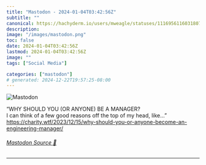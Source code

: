 ```yaml
---
title: "Mastodon - 2024-01-04T03:42:56Z"
subtitle: ""
canonical: https://hachyderm.io/users/mweagle/statuses/111695611603180757
description:
image: "/images/mastodon.png"
toc: false
date: 2024-01-04T03:42:56Z
lastmod: 2024-01-04T03:42:56Z
image: ""
tags: ["Social Media"]

categories: ["mastodon"]
# generated: 2024-12-22T19:57:25-08:00
---
```

![Mastodon](/images/mastodon.png)

<p>“WHY SHOULD YOU (OR ANYONE) BE A MANAGER?<br />I can think of a few good reasons off the top of my head, like…”<br /><a href="https://charity.wtf/2023/12/15/why-should-you-or-anyone-become-an-engineering-manager/" target="_blank" rel="nofollow noopener noreferrer" translate="no"><span class="invisible">https://</span><span class="ellipsis">charity.wtf/2023/12/15/why-sho</span><span class="invisible">uld-you-or-anyone-become-an-engineering-manager/</span></a></p>


###### [Mastodon Source 🐘](https://hachyderm.io/@mweagle/111695611603180757)

___
